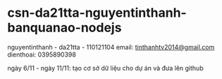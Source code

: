 # csn-da21tta-nguyentinthanh-banquanao-nodejs
nguyentinthanh - da21tta - 110121104
email: tinthanhtv2014@gmail.com
dienthoai: 0395890398

ngày 6/11 - ngày 11/11: tạo cơ sở dữ liệu cho dự án và đưa lên github
